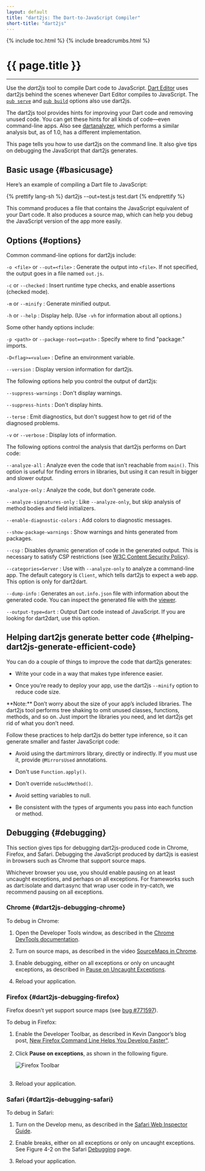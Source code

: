 ```yaml
---
layout: default
title: "dart2js: The Dart-to-JavaScript Compiler"
short-title: "dart2js"
---
```


{% include toc.html %}
{% include breadcrumbs.html %}

# {{ page.title }} 

---
Use the _dart2js_ tool to compile Dart code to JavaScript.
[Dart Editor](/tools/editor/) uses dart2js behind the scenes whenever Dart
Editor compiles to JavaScript. The [`pub serve`](/tools/pub/cmd/pub-serve.html)
and [`pub build`](/tools/pub/cmd/pub-build.html) options also use dart2js.

The dart2js tool provides hints for improving your Dart code and removing
unused code. You can get these hints for all kinds of code—even command-line
apps. Also see [dartanalyzer](/docs/dart-up-and-running/contents/ch04-tools-dart_analyzer.html), which performs a similar analysis but,
as of 1.0, has a different implementation.

This page tells you how to use dart2js on the command line. It also give tips
on debugging the JavaScript that dart2js generates.

## Basic usage {#basicusage}

Here’s an example of compiling a Dart file to JavaScript:

{% prettify lang-sh %}
dart2js --out=test.js test.dart
{% endprettify %}

This command produces a file that contains the JavaScript equivalent of your
Dart code. It also produces a source map, which can help you debug the
JavaScript version of the app more easily.

## Options {#options}

Common command-line options for dart2js include:

`-o <file>` or `--out=<file>`
: Generate the output into `<file>`. If not specified,
  the output goes in a file named `out.js`.
            
`-c` or `--checked`
: Insert runtime type checks, and enable assertions (checked mode).

`-m` or `--minify`
: Generate minified output.

`-h` or `--help`
: Display help. (Use `-vh` for information about all options.)

Some other handy options include:

`-p <path>` or `--package-root=<path>`
: Specify where to find "package:" imports.

`-D<flag>=<value>`
: Define an environment variable.

`--version`
: Display version information for dart2js.

The following options help you control the output of dart2js:

`--suppress-warnings`
: Don't display warnings.

`--suppress-hints`
: Don't display hints.

`--terse`
: Emit diagnostics, but don't suggest how to get rid of the diagnosed problems.

`-v` or `--verbose`
: Display lots of information.

The following options control the analysis that dart2js performs on Dart code:

`--analyze-all`
: Analyze even the code that isn't reachable from `main()`. This option
  is useful for finding errors in libraries, but using it can result in
  bigger and slower output.

`-analyze-only`
: Analyze the code, but don't generate code.

`--analyze-signatures-only`
: Like `--analyze-only`, but skip analysis of method bodies and field
  initializers.

`--enable-diagnostic-colors`
: Add colors to diagnostic messages.  

`--show-package-warnings`
: Show warnings and hints generated from packages.

`--csp`
: Disables dynamic generation of code in the generated output. This is
  necessary to satisfy CSP restrictions (see [W3C Content Security Policy](http://www.w3.org/TR/CSP/)).

`--categories=Server`
: Use with `--analyze-only` to analyze a command-line app. The default
  category is `Client`, which tells dart2js to expect a web app. This option is only for dart2dart.

`--dump-info`
: Generates an `out.info.json` file with information about the generated code.
  You can inspect the generated file with the [viewer](http://dart-lang.github.io/dump-info-visualizer/build/web/viewer.html). 

`--output-type=dart`
: Output Dart code instead of JavaScript. If you are looking for dart2dart, use this option.    

## Helping dart2js generate better code {#helping-dart2js-generate-efficient-code}
            
You can do a couple of things to improve the code that dart2js generates:

* Write your code in a way that makes type inference easier.

* Once you’re ready to deploy your app, use the dart2js `--minify` option to
  reduce code size.

<aside class="alert alert-info" markdown="1">
**Note:**
Don’t worry about the size of your app’s included libraries. The dart2js tool
performs tree shaking to omit unused classes, functions, methods, and so on.
Just import the libraries you need, and let dart2js get rid of what you don’t
need.
</aside>

Follow these practices to help dart2js do better type inference, so it can generate smaller and faster JavaScript code:

* Avoid using the dart:mirrors library, directly or indirectly.  If you must
  use it, provide `@MirrorsUsed` annotations.

* Don't use `Function.apply()`.

* Don't override `noSuchMethod()`.

* Avoid setting variables to null.

* Be consistent with the types of arguments you pass into each function or
  method.

## Debugging {#debugging}
          
This section gives tips for debugging dart2js-produced code in Chrome, Firefox,
and Safari. Debugging the JavaScript produced by dart2js is easiest in
browsers such as Chrome that support source maps.

Whichever browser you use, you should enable pausing on at least
uncaught exceptions, and perhaps on all exceptions. For frameworks such
as dart:isolate and dart:async that wrap user code in try-catch, we
recommend pausing on all exceptions.
      
### Chrome {#dart2js-debugging-chrome}

To debug in Chrome:

1. Open the Developer Tools window, as described in the
   [Chrome DevTools documentation](https://developer.chrome.com/devtools/index).

2. Turn on source maps, as described in the video
   [SourceMaps in Chrome](http://bit.ly/YugIUY).

3. Enable debugging, either on all exceptions or only on uncaught exceptions,
   as described in [Pause on Uncaught
   Exceptions](https://developer.chrome.com/devtools/docs/javascript-debugging#pause-on-uncaught-exceptions).

4. Reload your application.
            
### Firefox {#dart2js-debugging-firefox}

Firefox doesn’t yet support source maps (see [bug #771597](https://bugzilla.mozilla.org/show_bug.cgi?id=771597)).

To debug in Firefox:

<ol>
<li>Enable the Developer Toolbar, as described in Kevin Dangoor’s blog post,
   <a href="https://hacks.mozilla.org/2012/08/new-firefox-command-line-helps-you-develop-faster/">New Firefox Command Line Helps You Develop
   Faster"</a>.<br /><br /></li>
            
<li>Click <strong>Pause on exceptions</strong>, as shown in the
   following figure.<br /></li>
            
<img src="/tools/images/daur_0408.png" alt="Firefox Toolbar"><br /><br />

<li>Reload your application.</li>
</ol>

### Safari {#dart2js-debugging-safari}

To debug in Safari:

1. Turn on the Develop menu, as described in the [Safari Web Inspector Guide](https://developer.apple.com/library/safari/documentation/AppleApplications/Conceptual/Safari_Developer_Guide/GettingStarted/GettingStarted.html#//apple_ref/doc/uid/TP40007874-CH2-SW1).

2. Enable breaks, either on all exceptions or only on uncaught exceptions. See Figure 4-2 on the Safari [Debugging](https://developer.apple.com/library/safari/documentation/AppleApplications/Conceptual/Safari_Developer_Guide/Debugger/Debugger.html#//apple_ref/doc/uid/TP40007874-CH5-SW1) page.

3. Reload your application.

